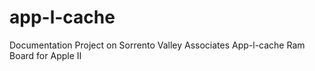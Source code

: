 # app-l-cache
Documentation Project on Sorrento Valley Associates App-l-cache Ram Board for Apple II
